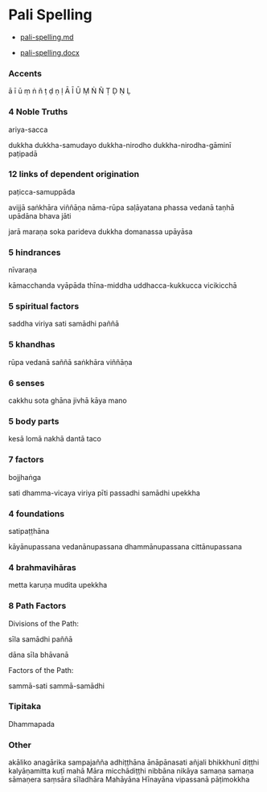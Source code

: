 Pali Spelling
=============

-   [pali-spelling.md](https://github.com/profound-labs/manuscript-reference/blob/master/markdown/pali-spelling.md)

-   [pali-spelling.docx](https://github.com/profound-labs/manuscript-reference/blob/master/pali-spelling.docx)

### Accents

ā ī ū ṃ ṅ ñ ṭ ḍ ṇ ḷ
Ā Ī Ū Ṃ Ṅ Ñ Ṭ Ḍ Ṇ Ḷ

### 4 Noble Truths

ariya-sacca

dukkha
dukkha-samudayo
dukkha-nirodho
dukkha-nirodha-gāminī paṭipadā

### 12 links of dependent origination

paṭicca-samuppāda

avijjā
saṅkhāra
viññāṇa
nāma-rūpa
saḷāyatana
phassa
vedanā
taṇhā
upādāna
bhava
jāti

jarā
maraṇa
soka
parideva
dukkha
domanassa
upāyāsa

### 5 hindrances

nīvaraṇa

kāmacchanda
vyāpāda
thīna-middha
uddhacca-kukkucca
vicikicchā

### 5 spiritual factors

saddha
viriya
sati
samādhi
paññā

### 5 khandhas

rūpa
vedanā
saññā
saṅkhāra
viññāṇa

### 6 senses

cakkhu
sota
ghāna
jivhā
kāya
mano

### 5 body parts

kesā
lomā
nakhā
dantā
taco

### 7 factors

bojjhaṅga

sati
dhamma-vicaya
viriya
pīti
passadhi
samādhi
upekkha

### 4 foundations

satipaṭṭhāna

kāyānupassana
vedanānupassana
dhammānupassana
cittānupassana

### 4 brahmavihāras

metta
karuṇa
mudita
upekkha

### 8 Path Factors

Divisions of the Path:

sīla
samādhi
paññā

dāna
sīla
bhāvanā

Factors of the Path:

sammā-sati
sammā-samādhi

### Tipitaka

Dhammapada

### Other

akāliko
anagārika
sampajañña
adhiṭṭhāna
ānāpānasati
añjali
bhikkhunī
diṭṭhi
kalyāṇamitta
kuṭī
mahā
Māra
micchādiṭṭhi
nibbāna
nikāya
samaṇa
samaṇa
sāmaṇera
saṃsāra
sīladhāra
Mahāyāna
Hīnayāna
vipassanā
pāṭimokkha
